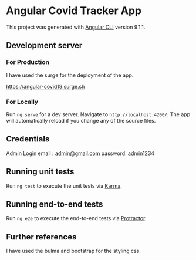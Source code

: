 # Angular Covid Tracker App

This project was generated with [Angular CLI](https://github.com/angular/angular-cli) version 9.1.1.

## Development server

### For Production

I have used the surge for the deployment of the app.

https://angular-covid19.surge.sh

### For Locally

Run `ng serve` for a dev server. Navigate to `http://localhost:4200/`. The app will automatically reload if you change any of the source files.

## Credentials

Admin Login
email : admin@gmail.com
password: admin1234

## Running unit tests

Run `ng test` to execute the unit tests via [Karma](https://karma-runner.github.io).

## Running end-to-end tests

Run `ng e2e` to execute the end-to-end tests via [Protractor](http://www.protractortest.org/).

## Further references

I have used the bulma and bootstrap for the styling css.

